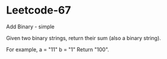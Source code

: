 # Leetcode-67
Add Binary - simple

Given two binary strings, return their sum (also a binary string).

For example,
a = "11"
b = "1"
Return "100".